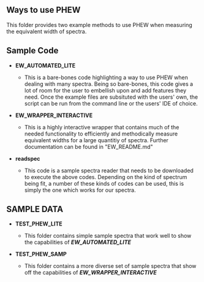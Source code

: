 ## Ways to use PHEW ##

This folder provides two example methods to use PHEW when measuring the equivalent width of spectra.

## Sample Code ##

* __EW_AUTOMATED_LITE__
  * This is a bare-bones code highlighting a way to use PHEW when dealing with many spectra. Being so bare-bones, this code gives a lot of room for the user to     embellish upon and add features they need. Once the example files are subsituted with the users' own, the script can be run from the command line or the users' IDE of choice.

* __EW_WRAPPER_INTERACTIVE__
  * This is a highly interactive wrapper that contains much of the needed functionality to efficiently and methodically measure equivalent widths for a large quantitiy of spectra. Further documentation can be found in "EW_README.md"

* __readspec__
  * This code is a sample spectra reader that needs to be downloaded to execute the above codes. Depending on the kind of spectrum being fit, a number of these kinds of codes can be used, this is simply the one which works for our spectra.

## SAMPLE DATA ##

* __TEST_PHEW_LITE__ 
  * This folder contains simple sample spectra that work well to show the capabilities of *__EW_AUTOMATED_LITE__*

* __TEST_PHEW_SAMP__ 
  * This folder contains a more diverse set of sample spectra that show off the capabilities of *__EW_WRAPPER_INTERACTIVE__*
